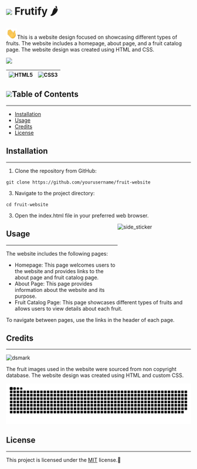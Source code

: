 # <img src="https://media2.giphy.com/media/QssGEmpkyEOhBCb7e1/giphy.gif?cid=ecf05e47a0n3gi1bfqntqmob8g9aid1oyj2wr3ds3mg700bl&rid=giphy.gif" width ="25"> Frutify 🌶️

<img src="https://raw.githubusercontent.com/ABSphreak/ABSphreak/master/gifs/Hi.gif" width="30px">This is a website design focused on showcasing different types of fruits. The website includes a homepage, about page, and a fruit catalog page. The website design was created using HTML and CSS.

<img src="https://user-images.githubusercontent.com/73097560/115834477-dbab4500-a447-11eb-908a-139a6edaec5c.gif">

| ![HTML5](https://img.shields.io/badge/html5-%23E34F26.svg?style=for-the-badge&logo=html5&logoColor=white) | ![CSS3](https://img.shields.io/badge/css3-%231572B6.svg?style=for-the-badge&logo=css3&logoColor=white) | 
| --------------------------------------------------------------------------------------------------------- | ------------------------------------------------------------------------------------------------------ |

## <img src="https://media.giphy.com/media/iY8CRBdQXODJSCERIr/giphy.gif" width="30px">Table of Contents
---

-   [Installation](#installation)
-   [Usage](#usage)
-   [Credits](#credits)
-   [License](#license)

## Installation
---

1.  Clone the repository from GitHub:
```
git clone https://github.com/yourusername/fruit-website
```

3.  Navigate to the project directory:

```
cd fruit-website
```

3.  Open the index.html file in your preferred web browser.

<img align="right" width=200px height=200px alt="side_sticker" src="https://media.giphy.com/media/TEnXkcsHrP4YedChhA/giphy.gif" />

## Usage
---

The website includes the following pages:

-   Homepage: This page welcomes users to the website and provides links to the about page and fruit catalog page.
-   About Page: This page provides information about the website and its purpose.
-   Fruit Catalog Page: This page showcases different types of fruits and allows users to view details about each fruit.

To navigate between pages, use the links in the header of each page.

## Credits
---
<div align="left"><img alt="dsmark" height="37px" width="40px" src="https://c.tenor.com/P7zWdgA3E2EAAAAi/spunchbob-the-g.gif"></img>

The fruit images used in the website were sourced from non copyright database. The website design was created using HTML and custom CSS.

  <p align="center">
  <img src="https://github.com/DHANOLA/DHANOLA/raw/output/github-contribution-grid-snake.svg" alt="snake"></center>

## License
---

This project is licensed under the [MIT](https://opensource.org/licenses/MIT) license.